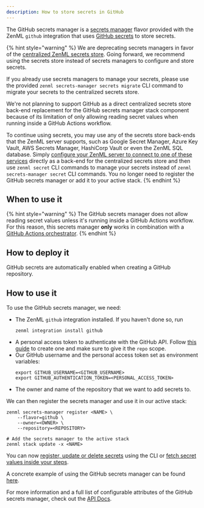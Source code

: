 ```yaml
---
description: How to store secrets in GitHub
---
```


The GitHub secrets manager is a [secrets manager](./secrets-managers.md) flavor 
provided with the ZenML `github` integration that uses 
[GitHub secrets](https://docs.github.com/en/actions/security-guides/encrypted-secrets)
to store secrets.

{% hint style="warning" %}
We are deprecating secrets managers in favor of the
[centralized ZenML secrets store](../../advanced-guide/practical/secrets-management.md#centralized-secrets-store).
Going forward, we recommend using the secrets store instead of secrets managers
to configure and store secrets.

If you already use secrets managers to manage your secrets, please use the
provided `zenml secrets-manager secrets migrate` CLI command to migrate your
secrets to the centralized secrets store.

We're not planning to support GitHub as a direct centralized secrets store
back-end replacement for the GitHub secrets manager stack component because
of its limitation of only allowing reading secret values when running
inside a GitHub Actions workflow.

To continue using secrets, you may use any of the secrets store back-ends
that the ZenML server supports, such as Google Secret Manager, Azure Key Vault, AWS
Secrets Manager, HashiCorp Vault or even the ZenML SQL database. Simply
[configure your ZenML server to connect to one of these services](../../getting-started/deploying-zenml/deploying-zenml.md) directly as a back-end for the centralized secrets store and
then use `zenml secret` CLI commands to manage your secrets instead of
`zenml secrets-manager secret` CLI commands. You no longer need to register
the GitHub secrets manager or add it to your active stack.
{% endhint %}

## When to use it

{% hint style="warning" %}
The GitHub secrets manager does not allow reading secret values unless it's 
running inside a GitHub Actions workflow. For this reason, this secrets 
manager **only** works in combination with a [GitHub Actions orchestrator](../orchestrators/github.md).
{% endhint %}

## How to deploy it

GitHub secrets are automatically enabled when creating a GitHub repository.

## How to use it

To use the GitHub secrets manager, we need:
* The ZenML `github` integration installed. If you haven't done so, run 
    ```shell
    zenml integration install github
    ```
* A personal access token to authenticate with the GitHub API. Follow
[this guide](https://docs.github.com/en/authentication/keeping-your-account-and-data-secure/creating-a-personal-access-token)
to create one and make sure to give it the `repo` scope.
* Our GitHub username and the personal access token set as environment variables:
    ```shell
    export GITHUB_USERNAME=<GITHUB_USERNAME>
    export GITHUB_AUTHENTICATION_TOKEN=<PERSONAL_ACCESS_TOKEN>
    ```
* The owner and name of the repository that we want to add secrets to.

We can then register the secrets manager and use it in our active stack:
```shell
zenml secrets-manager register <NAME> \
    --flavor=github \
    --owner=<OWNER> \
    --repository=<REPOSITORY>

# Add the secrets manager to the active stack
zenml stack update -x <NAME>
```

You can now [register, update or delete secrets](./secrets-managers.md#in-the-cli) 
using the CLI or [fetch secret values inside your steps](./secrets-managers.md#in-a-zenml-step).

A concrete example of using the GitHub secrets manager can be found 
[here](https://github.com/zenml-io/zenml/tree/main/examples/github_actions_orchestration).

For more information and a full list of configurable attributes of the GitHub 
secrets manager, check out the [API Docs](https://apidocs.zenml.io/latest/integration_code_docs/integrations-github/#zenml.integrations.github.secrets_managers.github_secrets_manager.GitHubSecretsManager).
